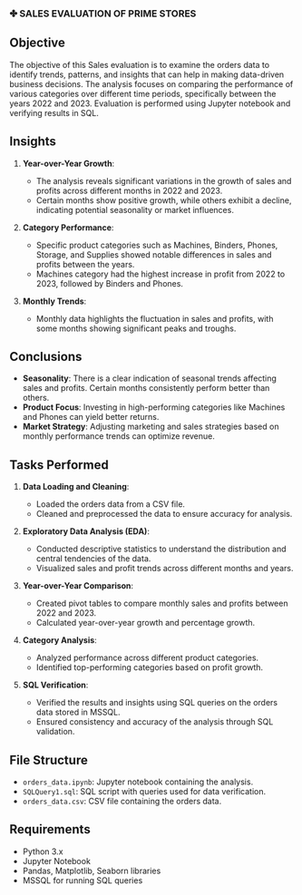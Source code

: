 ### ✤ SALES EVALUATION OF PRIME STORES

## Objective
The objective of this Sales evaluation is to examine the orders data to identify trends, patterns, and insights that can help in making data-driven business decisions. The analysis focuses on comparing the performance of various categories over different time periods, specifically between the years 2022 and 2023. Evaluation is performed using Jupyter notebook and verifying results in SQL.

## Insights
1. **Year-over-Year Growth**:
    - The analysis reveals significant variations in the growth of sales and profits across different months in 2022 and 2023.
    - Certain months show positive growth, while others exhibit a decline, indicating potential seasonality or market influences.

2. **Category Performance**:
    - Specific product categories such as Machines, Binders, Phones, Storage, and Supplies showed notable differences in sales and profits between the years.
    - Machines category had the highest increase in profit from 2022 to 2023, followed by Binders and Phones.

3. **Monthly Trends**:
    - Monthly data highlights the fluctuation in sales and profits, with some months showing significant peaks and troughs.

## Conclusions
- **Seasonality**: There is a clear indication of seasonal trends affecting sales and profits. Certain months consistently perform better than others.
- **Product Focus**: Investing in high-performing categories like Machines and Phones can yield better returns.
- **Market Strategy**: Adjusting marketing and sales strategies based on monthly performance trends can optimize revenue.

## Tasks Performed
1. **Data Loading and Cleaning**:
    - Loaded the orders data from a CSV file.
    - Cleaned and preprocessed the data to ensure accuracy for analysis.

2. **Exploratory Data Analysis (EDA)**:
    - Conducted descriptive statistics to understand the distribution and central tendencies of the data.
    - Visualized sales and profit trends across different months and years.

3. **Year-over-Year Comparison**:
    - Created pivot tables to compare monthly sales and profits between 2022 and 2023.
    - Calculated year-over-year growth and percentage growth.

4. **Category Analysis**:
    - Analyzed performance across different product categories.
    - Identified top-performing categories based on profit growth.

5. **SQL Verification**:
    - Verified the results and insights using SQL queries on the orders data stored in MSSQL.
    - Ensured consistency and accuracy of the analysis through SQL validation.
  
## File Structure
- `orders_data.ipynb`: Jupyter notebook containing the analysis.
- `SQLQuery1.sql`: SQL script with queries used for data verification.
- `orders_data.csv`: CSV file containing the orders data.

## Requirements
- Python 3.x
- Jupyter Notebook
- Pandas, Matplotlib, Seaborn libraries
- MSSQL for running SQL queries

